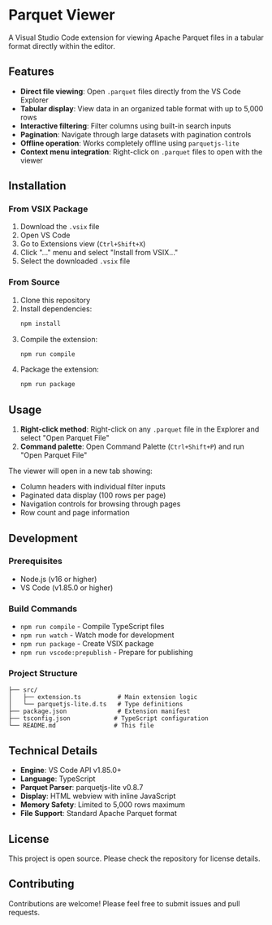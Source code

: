 # Parquet Viewer

A Visual Studio Code extension for viewing Apache Parquet files in a tabular format directly within the editor.

## Features

- **Direct file viewing**: Open `.parquet` files directly from the VS Code Explorer
- **Tabular display**: View data in an organized table format with up to 5,000 rows
- **Interactive filtering**: Filter columns using built-in search inputs
- **Pagination**: Navigate through large datasets with pagination controls
- **Offline operation**: Works completely offline using `parquetjs-lite`
- **Context menu integration**: Right-click on `.parquet` files to open with the viewer

## Installation

### From VSIX Package
1. Download the `.vsix` file
2. Open VS Code
3. Go to Extensions view (`Ctrl+Shift+X`)
4. Click "..." menu and select "Install from VSIX..."
5. Select the downloaded `.vsix` file

### From Source
1. Clone this repository
2. Install dependencies:
   ```bash
   npm install
   ```
3. Compile the extension:
   ```bash
   npm run compile
   ```
4. Package the extension:
   ```bash
   npm run package
   ```

## Usage

1. **Right-click method**: Right-click on any `.parquet` file in the Explorer and select "Open Parquet File"
2. **Command palette**: Open Command Palette (`Ctrl+Shift+P`) and run "Open Parquet File"

The viewer will open in a new tab showing:
- Column headers with individual filter inputs
- Paginated data display (100 rows per page)
- Navigation controls for browsing through pages
- Row count and page information

## Development

### Prerequisites
- Node.js (v16 or higher)
- VS Code (v1.85.0 or higher)

### Build Commands
- `npm run compile` - Compile TypeScript files
- `npm run watch` - Watch mode for development
- `npm run package` - Create VSIX package
- `npm run vscode:prepublish` - Prepare for publishing

### Project Structure
```
├── src/
│   ├── extension.ts          # Main extension logic
│   └── parquetjs-lite.d.ts   # Type definitions
├── package.json              # Extension manifest
├── tsconfig.json            # TypeScript configuration
└── README.md                # This file
```

## Technical Details

- **Engine**: VS Code API v1.85.0+
- **Language**: TypeScript
- **Parquet Parser**: parquetjs-lite v0.8.7
- **Display**: HTML webview with inline JavaScript
- **Memory Safety**: Limited to 5,000 rows maximum
- **File Support**: Standard Apache Parquet format

## License

This project is open source. Please check the repository for license details.

## Contributing

Contributions are welcome! Please feel free to submit issues and pull requests.
